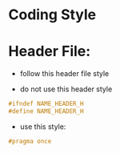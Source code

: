 # Coding Style

# Header File:

- follow this header file style

- do not use this header style
```c
#ifndef NAME_HEADER_H
#define NAME_HEADER_H
```

- use this style:
```c
#pragma once
```
